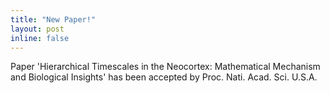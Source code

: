```yaml
---
title: "New Paper!"
layout: post
inline: false
---
```


Paper 'Hierarchical Timescales in the Neocortex: Mathematical Mechanism and Biological Insights' has been accepted by Proc. Nati. Acad. Sci. U.S.A.
